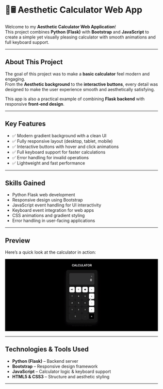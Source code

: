 # 🌸🖩 Aesthetic Calculator Web App

Welcome to my **Aesthetic Calculator Web Application**!  
This project combines **Python (Flask)** with **Bootstrap** and **JavaScript** to create a simple yet visually pleasing calculator with smooth animations and full keyboard support.

---

## About This Project

The goal of this project was to make a **basic calculator** feel modern and engaging.  
From the **Aesthetic background** to the **interactive buttons**, every detail was designed to make the user experience smooth and aesthetically satisfying.  

This app is also a practical example of combining **Flask backend** with responsive **front-end design**.

---

## Key Features

- ✅ Modern gradient background with a clean UI  
- ✅ Fully responsive layout (desktop, tablet, mobile)  
- ✅ Interactive buttons with hover and click animations  
- ✅ Full keyboard support for faster calculations  
- ✅ Error handling for invalid operations  
- ✅ Lightweight and fast performance  

---

## Skills Gained

- Python Flask web development  
- Responsive design using Bootstrap  
- JavaScript event handling for UI interactivity  
- Keyboard event integration for web apps  
- CSS animations and gradient styling  
- Error handling in user-facing applications  

---

## Preview

Here’s a quick look at the calculator in action:

![Preview Video](designs/AestheticCalculator.gif)  

---

## Technologies & Tools Used

- **Python (Flask)** – Backend server  
- **Bootstrap** – Responsive design framework  
- **JavaScript** – Calculator logic & keyboard support  
- **HTML5 & CSS3** – Structure and aesthetic styling  

---


